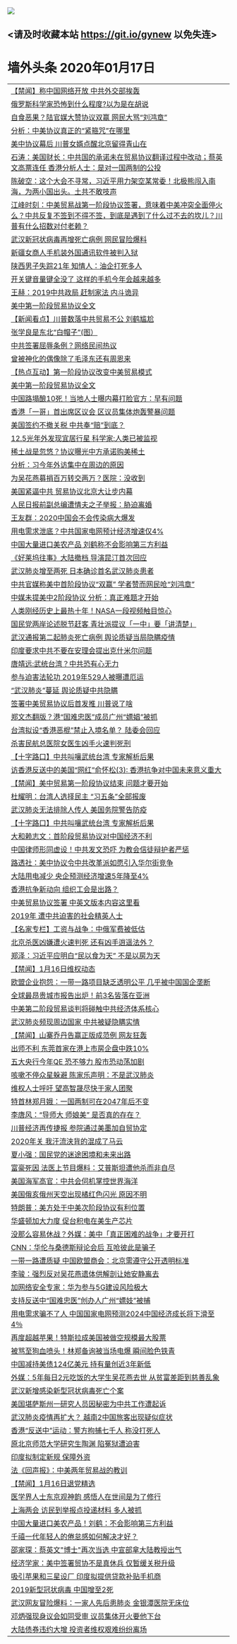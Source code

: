 
<tr>
  <td align=center><img src="https://cdn.jsdelivr.net/gh/gyoupiodf/im1/%E5%BE%AE%E4%BF%A1%E8%AF%B4%E6%98%8E4.jpg" /></td>  
</tr>

## <请及时收藏本站 https://git.io/gynew 以免失连> </a>
# 墙外头条 2020年01月17日</a>

<table>

<tr><td colspan="2" align="left"><a href="https://xball.casa/oo.aspx?name=c1118601&key=eqxowaguscvmxdgc&from=gy">【禁闻】称中国网络开放 中共外交部挨轰</a></td></tr>
<tr><td colspan="2" align="left"><a href="https://xball.casa/oo.aspx?name=c1118597&key=eqxowaguscvmxdgc&from=gy">俄罗斯科学家恐怖到什么程度?以为是在胡说</a></td></tr>
<tr><td colspan="2" align="left"><a href="https://xball.casa/oo.aspx?name=c1118585&key=eqxowaguscvmxdgc&from=gy">自食恶果？陆官媒大赞协议双赢 网民大骂“刘鸿章”</a></td></tr>
<tr><td colspan="2" align="left"><a href="https://xball.casa/oo.aspx?name=c1118615&key=eqxowaguscvmxdgc&from=gy">分析：中美协议真正的“紧箍咒”在哪里</a></td></tr>
<tr><td colspan="2" align="left"><a href="https://xball.casa/oo.aspx?name=c1118590&key=eqxowaguscvmxdgc&from=gy">美中协议幕后 川普女婿点醒北京留得青山在</a></td></tr>
<tr><td colspan="2" align="left"><a href="https://xball.casa/oo.aspx?name=c816850&key=eqxowaguscvmxdgc&from=gy">石涛：美国财长：中共国的承诺未在贸易协议翻译过程中改动；蔡英文高票连任 香港分析人士：是对一国两制的公投</a></td></tr>
<tr><td colspan="2" align="left"><a href="https://xball.casa/oo.aspx?name=c816932&key=eqxowaguscvmxdgc&from=gy">陈破空：这个大会不寻常，习近平用力架空某常委！北极熊闯入南海，为两小国出头。土共不敢吱声</a></td></tr>
<tr><td colspan="2" align="left"><a href="https://xball.casa/oo.aspx?name=c922850&key=eqxowaguscvmxdgc&from=gy">江峰时刻：中美贸易战第一阶段协议签署，意味着中美冲突全面停火么？中共反复不签到不得不签，到底是遇到了什么过不去的坎儿？川普有什么招数对付老赖？</a></td></tr>

<tr><td colspan="2" align="left"><a href="https://xball.casa/oo.aspx?name=c1118574&key=eqxowaguscvmxdgc&from=gy">武汉新冠状病毒再增死亡病例 网民冒险爆料</a></td></tr>
<tr><td colspan="2" align="left"><a href="https://xball.casa/oo.aspx?name=c1118573&key=eqxowaguscvmxdgc&from=gy">新疆女商人手机装外国通讯软件被判入狱</a></td></tr>
<tr><td colspan="2" align="left"><a href="https://xball.casa/oo.aspx?name=c1118600&key=eqxowaguscvmxdgc&from=gy">陕西男子失踪21年 知情人：油企打死多人</a></td></tr>
<tr><td colspan="2" align="left"><a href="https://xball.casa/oo.aspx?name=c1118598&key=eqxowaguscvmxdgc&from=gy">开关键音量键全没了 这样的手机今年会越来越多</a></td></tr>
<tr><td colspan="2" align="left"><a href="https://xball.casa/oo.aspx?name=c1118594&key=eqxowaguscvmxdgc&from=gy">王赫：2019中共政局 赶制家法 内斗诡异</a></td></tr>
<tr><td colspan="2" align="left"><a href="https://xball.casa/oo.aspx?name=c1118556&key=eqxowaguscvmxdgc&from=gy">美中第一阶段贸易协议全文</a></td></tr>
<tr><td colspan="2" align="left"><a href="https://xball.casa/oo.aspx?name=c1118614&key=eqxowaguscvmxdgc&from=gy">【新闻看点】川普数落中共贸易不公 刘鹤尴尬</a></td></tr>
<tr><td colspan="2" align="left"><a href="https://xball.casa/oo.aspx?name=c1118625&key=eqxowaguscvmxdgc&from=gy">张学良是东北“白帽子”(图）</a></td></tr>
<tr><td colspan="2" align="left"><a href="https://xball.casa/oo.aspx?name=c1118629&key=eqxowaguscvmxdgc&from=gy">中共签署屈辱条例？网络民间热议</a></td></tr>
<tr><td colspan="2" align="left"><a href="https://xball.casa/oo.aspx?name=c1118624&key=eqxowaguscvmxdgc&from=gy">曾被神化的偶像除了毛泽东还有周恩来</a></td></tr>
<tr><td colspan="2" align="left"><a href="https://xball.casa/oo.aspx?name=c1118599&key=eqxowaguscvmxdgc&from=gy">【热点互动】第一阶段协议改变中美贸易模式</a></td></tr>
<tr><td colspan="2" align="left"><a href="https://xball.casa/oo.aspx?name=c1118626&key=eqxowaguscvmxdgc&from=gy">美中第一阶段贸易协议全文</a></td></tr>
<tr><td colspan="2" align="left"><a href="https://xball.casa/oo.aspx?name=c1118571&key=eqxowaguscvmxdgc&from=gy">中国路塌酿10死！当地人士曝内幕打脸官方：早有问题</a></td></tr>
<tr><td colspan="2" align="left"><a href="https://xball.casa/oo.aspx?name=c1118612&key=eqxowaguscvmxdgc&from=gy">香港「一哥」首出席区议会 区议员集体炮轰警暴问题</a></td></tr>
<tr><td colspan="2" align="left"><a href="https://xball.casa/oo.aspx?name=c1118607&key=eqxowaguscvmxdgc&from=gy">美国签约不撤关税 中共奉“赔”到底？</a></td></tr>
<tr><td colspan="2" align="left"><a href="https://xball.casa/oo.aspx?name=c1118596&key=eqxowaguscvmxdgc&from=gy">12.5光年外发现宜居行星 科学家:人类已被监视</a></td></tr>
<tr><td colspan="2" align="left"><a href="https://xball.casa/oo.aspx?name=c1118555&key=eqxowaguscvmxdgc&from=gy">稀土战是忽悠？协议曝光中方承诺购美稀土</a></td></tr>
<tr><td colspan="2" align="left"><a href="https://xball.casa/oo.aspx?name=c1118630&key=eqxowaguscvmxdgc&from=gy">分析：习今年外访集中在周边的原因</a></td></tr>
<tr><td colspan="2" align="left"><a href="https://xball.casa/oo.aspx?name=c1118592&key=eqxowaguscvmxdgc&from=gy">为吴花燕募捐百万转交两万？医院：没收到</a></td></tr>
<tr><td colspan="2" align="left"><a href="https://xball.casa/oo.aspx?name=c1118616&key=eqxowaguscvmxdgc&from=gy">美国紧逼中共 贸易协议北京大让步内幕</a></td></tr>
<tr><td colspan="2" align="left"><a href="https://xball.casa/oo.aspx?name=c1118651&key=eqxowaguscvmxdgc&from=gy">人民日报前副总编遭情夫之子举报：胁迫离婚</a></td></tr>
<tr><td colspan="2" align="left"><a href="https://xball.casa/oo.aspx?name=c1118584&key=eqxowaguscvmxdgc&from=gy">王友群：2020中国会不会传染病大爆发</a></td></tr>
<tr><td colspan="2" align="left"><a href="https://xball.casa/oo.aspx?name=c1118622&key=eqxowaguscvmxdgc&from=gy">用电需求泄底？中共国家电网预计经济增速仅4%</a></td></tr>
<tr><td colspan="2" align="left"><a href="https://xball.casa/oo.aspx?name=c1118621&key=eqxowaguscvmxdgc&from=gy">中国大量进口美农产品 刘鹤称不会影响第三方利益</a></td></tr>
<tr><td colspan="2" align="left"><a href="https://xball.casa/oo.aspx?name=c1118618&key=eqxowaguscvmxdgc&from=gy">《好莱坞往事》大陆撤档 导演昆汀首次回应</a></td></tr>
<tr><td colspan="2" align="left"><a href="https://xball.casa/oo.aspx?name=c1118613&key=eqxowaguscvmxdgc&from=gy">武汉肺炎增至两死 日本确诊首名武汉肺炎患者</a></td></tr>
<tr><td colspan="2" align="left"><a href="https://xball.casa/oo.aspx?name=c1118605&key=eqxowaguscvmxdgc&from=gy">中共官媒称美中首阶段协议“双赢” 学者赞而网民呛“刘鸿章”</a></td></tr>
<tr><td colspan="2" align="left"><a href="https://xball.casa/oo.aspx?name=c1118591&key=eqxowaguscvmxdgc&from=gy">中媒未提美中2阶段协议 分析：真正难题才开始</a></td></tr>
<tr><td colspan="2" align="left"><a href="https://xball.casa/oo.aspx?name=c1118603&key=eqxowaguscvmxdgc&from=gy">人类刚经历史上最热十年！NASA一段视频触目惊心</a></td></tr>
<tr><td colspan="2" align="left"><a href="https://xball.casa/oo.aspx?name=c1118611&key=eqxowaguscvmxdgc&from=gy">国民党两岸论述脱节赶客 青壮派提议「一中」要「讲清楚」</a></td></tr>
<tr><td colspan="2" align="left"><a href="https://xball.casa/oo.aspx?name=c1118631&key=eqxowaguscvmxdgc&from=gy">武汉通报第二起肺炎死亡病例 舆论质疑当局隐瞒疫情</a></td></tr>
<tr><td colspan="2" align="left"><a href="https://xball.casa/oo.aspx?name=c1118606&key=eqxowaguscvmxdgc&from=gy">印度要求中共不要在安理会提出克什米尔问题</a></td></tr>
<tr><td colspan="2" align="left"><a href="https://xball.casa/oo.aspx?name=c1118627&key=eqxowaguscvmxdgc&from=gy">唐靖远:武统台湾？中共恐有心无力</a></td></tr>
<tr><td colspan="2" align="left"><a href="https://xball.casa/oo.aspx?name=c1118538&key=eqxowaguscvmxdgc&from=gy">参与迫害法轮功 2019年529人被曝遭厄运</a></td></tr>
<tr><td colspan="2" align="left"><a href="https://xball.casa/oo.aspx?name=c1118609&key=eqxowaguscvmxdgc&from=gy">“武汉肺炎”蔓延 舆论质疑中共隐瞒</a></td></tr>
<tr><td colspan="2" align="left"><a href="https://xball.casa/oo.aspx?name=c1118549&key=eqxowaguscvmxdgc&from=gy">签署中美贸易协议后首发推 川普说了啥</a></td></tr>
<tr><td colspan="2" align="left"><a href="https://xball.casa/oo.aspx?name=c1118553&key=eqxowaguscvmxdgc&from=gy">郑文杰翻版？港“国难忠医”成员广州“嫖娼”被抓</a></td></tr>
<tr><td colspan="2" align="left"><a href="https://xball.casa/oo.aspx?name=c1118608&key=eqxowaguscvmxdgc&from=gy">台湾拟设“香港恶棍”禁止入境名单？ 陆委会回应</a></td></tr>
<tr><td colspan="2" align="left"><a href="https://xball.casa/oo.aspx?name=c1118567&key=eqxowaguscvmxdgc&from=gy">杀害民航总医院女医生凶手火速判死刑</a></td></tr>
<tr><td colspan="2" align="left"><a href="https://xball.casa/oo.aspx?name=c1118652&key=eqxowaguscvmxdgc&from=gy">【十字路口】中共叫嚷武统台湾 专家解析后果</a></td></tr>
<tr><td colspan="2" align="left"><a href="https://xball.casa/oo.aspx?name=c1118586&key=eqxowaguscvmxdgc&from=gy">访香港反送中的美国“网红”俞怀松(3): 香港抗争对中国未来意义重大</a></td></tr>
<tr><td colspan="2" align="left"><a href="https://xball.casa/oo.aspx?name=c1118595&key=eqxowaguscvmxdgc&from=gy">【禁闻】美中贸易第一阶段协议结束 问题才要开始</a></td></tr>
<tr><td colspan="2" align="left"><a href="https://xball.casa/oo.aspx?name=c1118669&key=eqxowaguscvmxdgc&from=gy">杜耀明：台湾人选择民主 “习五条”全部报废</a></td></tr>
<tr><td colspan="2" align="left"><a href="https://xball.casa/oo.aspx?name=c1118593&key=eqxowaguscvmxdgc&from=gy">武汉肺炎无法排除人传人 美国务院警告防疫</a></td></tr>
<tr><td colspan="2" align="left"><a href="https://xball.casa/oo.aspx?name=c1118550&key=eqxowaguscvmxdgc&from=gy">【十字路口】中共叫嚷武统台湾 专家解析后果</a></td></tr>
<tr><td colspan="2" align="left"><a href="https://xball.casa/oo.aspx?name=c1118579&key=eqxowaguscvmxdgc&from=gy">大和赖志文：首阶段贸易协议对中国经济不利</a></td></tr>
<tr><td colspan="2" align="left"><a href="https://xball.casa/oo.aspx?name=c1118570&key=eqxowaguscvmxdgc&from=gy">中国律师形同虚设！中共发文恐吓 为教会信徒辩护者严惩</a></td></tr>
<tr><td colspan="2" align="left"><a href="https://xball.casa/oo.aspx?name=c1118565&key=eqxowaguscvmxdgc&from=gy">路透社：美中协议令中共改革派如愿引入华尔街竞争</a></td></tr>
<tr><td colspan="2" align="left"><a href="https://xball.casa/oo.aspx?name=c1118575&key=eqxowaguscvmxdgc&from=gy">大陆用电减少 央企预测经济增速5年降至4%</a></td></tr>
<tr><td colspan="2" align="left"><a href="https://xball.casa/oo.aspx?name=c1118604&key=eqxowaguscvmxdgc&from=gy">香港抗争新动向 组织工会是出路？</a></td></tr>
<tr><td colspan="2" align="left"><a href="https://xball.casa/oo.aspx?name=c1118552&key=eqxowaguscvmxdgc&from=gy">中美贸易协议签署 中英文版本内容这里看</a></td></tr>
<tr><td colspan="2" align="left"><a href="https://xball.casa/oo.aspx?name=c1118583&key=eqxowaguscvmxdgc&from=gy">2019年 遭中共迫害的社会精英人士</a></td></tr>
<tr><td colspan="2" align="left"><a href="https://xball.casa/oo.aspx?name=c1118619&key=eqxowaguscvmxdgc&from=gy">【名家专栏】工资与战争：中俄军费被低估</a></td></tr>
<tr><td colspan="2" align="left"><a href="https://xball.casa/oo.aspx?name=c1118649&key=eqxowaguscvmxdgc&from=gy">北京杀医凶嫌遭火速判死 还有凶手逍遥法外？</a></td></tr>
<tr><td colspan="2" align="left"><a href="https://xball.casa/oo.aspx?name=c1118666&key=eqxowaguscvmxdgc&from=gy">郑泽：习近平应明白“民以食为天” 不是以房为天</a></td></tr>
<tr><td colspan="2" align="left"><a href="https://xball.casa/oo.aspx?name=c1118620&key=eqxowaguscvmxdgc&from=gy">【禁闻】1月16日维权动态</a></td></tr>
<tr><td colspan="2" align="left"><a href="https://xball.casa/oo.aspx?name=c1118610&key=eqxowaguscvmxdgc&from=gy">欧盟企业抱怨：一带一路项目缺乏透明公平 几乎被中国国企垄断</a></td></tr>
<tr><td colspan="2" align="left"><a href="https://xball.casa/oo.aspx?name=c1118560&key=eqxowaguscvmxdgc&from=gy">全球最昂贵城市报告出炉！前3名皆落在亚洲</a></td></tr>
<tr><td colspan="2" align="left"><a href="https://xball.casa/oo.aspx?name=c1118566&key=eqxowaguscvmxdgc&from=gy">中美第二阶段贸易谈判将碰触中共经济体系核心</a></td></tr>
<tr><td colspan="2" align="left"><a href="https://xball.casa/oo.aspx?name=c1118554&key=eqxowaguscvmxdgc&from=gy">武汉肺炎频现周边国家 中共被疑隐瞒实情</a></td></tr>
<tr><td colspan="2" align="left"><a href="https://xball.casa/oo.aspx?name=c1118623&key=eqxowaguscvmxdgc&from=gy">【禁闻】山寨乔丹告赢正版成范例 网友狂轰</a></td></tr>
<tr><td colspan="2" align="left"><a href="https://xball.casa/oo.aspx?name=c1118617&key=eqxowaguscvmxdgc&from=gy">出师不利 东莞首家在港上市房企盘中跌10%</a></td></tr>
<tr><td colspan="2" align="left"><a href="https://xball.casa/oo.aspx?name=c1118589&key=eqxowaguscvmxdgc&from=gy">五大央行今年QE 恐不够力 股市恐动荡加剧</a></td></tr>
<tr><td colspan="2" align="left"><a href="https://xball.casa/oo.aspx?name=c1118628&key=eqxowaguscvmxdgc&from=gy">咳嗽不停众星躲避 陈家乐声明：不是武汉肺炎</a></td></tr>
<tr><td colspan="2" align="left"><a href="https://xball.casa/oo.aspx?name=c1118650&key=eqxowaguscvmxdgc&from=gy">维权人士呼吁 望高智晟尽快于家人团聚</a></td></tr>
<tr><td colspan="2" align="left"><a href="https://xball.casa/oo.aspx?name=c1118657&key=eqxowaguscvmxdgc&from=gy">特首林郑月娥：一国两制可在2047年后不变</a></td></tr>
<tr><td colspan="2" align="left"><a href="https://xball.casa/oo.aspx?name=c1118668&key=eqxowaguscvmxdgc&from=gy">李唐风：“导师大 师娘美” 是否真的存在？</a></td></tr>
<tr><td colspan="2" align="left"><a href="https://xball.casa/oo.aspx?name=c1118587&key=eqxowaguscvmxdgc&from=gy">川普经济再传捷报 参院通过美墨加自贸协定</a></td></tr>
<tr><td colspan="2" align="left"><a href="https://xball.casa/oo.aspx?name=c1118667&key=eqxowaguscvmxdgc&from=gy">2020年关 我汗流浃背的混成了马云</a></td></tr>
<tr><td colspan="2" align="left"><a href="https://xball.casa/oo.aspx?name=c1118576&key=eqxowaguscvmxdgc&from=gy">夏小强：国民党的迷途困境和未来出路</a></td></tr>
<tr><td colspan="2" align="left"><a href="https://xball.casa/oo.aspx?name=c1118569&key=eqxowaguscvmxdgc&from=gy">富豪死因 法医上节目爆料：艾普斯坦遭他杀而非自尽</a></td></tr>
<tr><td colspan="2" align="left"><a href="https://xball.casa/oo.aspx?name=c1118644&key=eqxowaguscvmxdgc&from=gy">美国海军高官：中共会伺机掌控世界海洋</a></td></tr>
<tr><td colspan="2" align="left"><a href="https://xball.casa/oo.aspx?name=c1118658&key=eqxowaguscvmxdgc&from=gy">美国俄亥俄州天空出现橘红色闪光 原因不明</a></td></tr>
<tr><td colspan="2" align="left"><a href="https://xball.casa/oo.aspx?name=c1118578&key=eqxowaguscvmxdgc&from=gy">特朗普：美方处于中美次阶段协议有利位置</a></td></tr>
<tr><td colspan="2" align="left"><a href="https://xball.casa/oo.aspx?name=c1118582&key=eqxowaguscvmxdgc&from=gy">华盛顿加大力度 促台积电在美生产芯片</a></td></tr>
<tr><td colspan="2" align="left"><a href="https://xball.casa/oo.aspx?name=c1118562&key=eqxowaguscvmxdgc&from=gy">没那么容易休战？外媒：美中「真正困难的战争」才要开打</a></td></tr>
<tr><td colspan="2" align="left"><a href="https://xball.casa/oo.aspx?name=c1118568&key=eqxowaguscvmxdgc&from=gy">CNN：华伦与桑德斯辩论会后 互呛彼此是骗子</a></td></tr>
<tr><td colspan="2" align="left"><a href="https://xball.casa/oo.aspx?name=c1118602&key=eqxowaguscvmxdgc&from=gy">一带一路遭质疑 中国欧盟商会：北京需遵守公开透明标准</a></td></tr>
<tr><td colspan="2" align="left"><a href="https://xball.casa/oo.aspx?name=c1118662&key=eqxowaguscvmxdgc&from=gy">李骏：强烈反对吴花燕遗体供解剖让她安静离去</a></td></tr>
<tr><td colspan="2" align="left"><a href="https://xball.casa/oo.aspx?name=c1118551&key=eqxowaguscvmxdgc&from=gy">加网络安全专家：华为参与5G建设风险极大</a></td></tr>
<tr><td colspan="2" align="left"><a href="https://xball.casa/oo.aspx?name=c1118572&key=eqxowaguscvmxdgc&from=gy">支持反送中“国难忠医”创办人广州“嫖妓”被捕</a></td></tr>
<tr><td colspan="2" align="left"><a href="https://xball.casa/oo.aspx?name=c1118559&key=eqxowaguscvmxdgc&from=gy">用电需求骗不了人 中国国家电网预测2024中国经济成长将下滑至4％</a></td></tr>
<tr><td colspan="2" align="left"><a href="https://xball.casa/oo.aspx?name=c1118561&key=eqxowaguscvmxdgc&from=gy">再度超越苹果！特斯拉成美国被做空规模最大股票</a></td></tr>
<tr><td colspan="2" align="left"><a href="https://xball.casa/oo.aspx?name=c1118656&key=eqxowaguscvmxdgc&from=gy">被骂至狗血喷头！林郑备询被当场电爆 瞬间脸色铁青</a></td></tr>
<tr><td colspan="2" align="left"><a href="https://xball.casa/oo.aspx?name=c1118643&key=eqxowaguscvmxdgc&from=gy">中国减持美债124亿美元 持有量创近3年新低</a></td></tr>
<tr><td colspan="2" align="left"><a href="https://xball.casa/oo.aspx?name=c1118664&key=eqxowaguscvmxdgc&from=gy">外媒：5年每日2元吃饭的大学生吴花燕去世 从贫富差距到慈善乱象</a></td></tr>
<tr><td colspan="2" align="left"><a href="https://xball.casa/oo.aspx?name=c1118645&key=eqxowaguscvmxdgc&from=gy">武汉新增感染新型冠状病毒死亡个案</a></td></tr>
<tr><td colspan="2" align="left"><a href="https://xball.casa/oo.aspx?name=c1118564&key=eqxowaguscvmxdgc&from=gy">美国堪萨斯州一研究人员因秘密为中共工作遭起诉</a></td></tr>
<tr><td colspan="2" align="left"><a href="https://xball.casa/oo.aspx?name=c1118577&key=eqxowaguscvmxdgc&from=gy">武汉肺炎疫情再扩大？ 越南2中国旅客出现疑似症状</a></td></tr>
<tr><td colspan="2" align="left"><a href="https://xball.casa/oo.aspx?name=c1118659&key=eqxowaguscvmxdgc&from=gy">香港“反送中”运动：警方拘捕七千人 称没打死人</a></td></tr>
<tr><td colspan="2" align="left"><a href="https://xball.casa/oo.aspx?name=c1118581&key=eqxowaguscvmxdgc&from=gy">原北京师范大学研究生陶渊  陷冤狱遭迫害</a></td></tr>
<tr><td colspan="2" align="left"><a href="https://xball.casa/oo.aspx?name=c1118588&key=eqxowaguscvmxdgc&from=gy">印度拟制定新规 保障外资</a></td></tr>
<tr><td colspan="2" align="left"><a href="https://xball.casa/oo.aspx?name=c1118663&key=eqxowaguscvmxdgc&from=gy">法《回声报》：中美两年贸易战的教训</a></td></tr>
<tr><td colspan="2" align="left"><a href="https://xball.casa/oo.aspx?name=c1118632&key=eqxowaguscvmxdgc&from=gy">【禁闻】1月16日退党精选</a></td></tr>
<tr><td colspan="2" align="left"><a href="https://xball.casa/oo.aspx?name=c1118660&key=eqxowaguscvmxdgc&from=gy">医学界人士东京观神韵 感悟人在世间是为了修行</a></td></tr>
<tr><td colspan="2" align="left"><a href="https://xball.casa/oo.aspx?name=c1118580&key=eqxowaguscvmxdgc&from=gy">上海两会 访民到举报点投递材料 多人被抓</a></td></tr>
<tr><td colspan="2" align="left"><a href="https://xball.casa/oo.aspx?name=c1118557&key=eqxowaguscvmxdgc&from=gy">中国大量进口美农产品！刘鹤：不会影响第三方利益</a></td></tr>
<tr><td colspan="2" align="left"><a href="https://xball.casa/oo.aspx?name=c1118665&key=eqxowaguscvmxdgc&from=gy">千禧一代年轻人的倦怠感如何解决才好？</a></td></tr>
<tr><td colspan="2" align="left"><a href="https://xball.casa/oo.aspx?name=c1118661&key=eqxowaguscvmxdgc&from=gy">邵家琛：蔡英文&quot;博士&quot;再次当选 中宣部拿大陆教授出气</a></td></tr>
<tr><td colspan="2" align="left"><a href="https://xball.casa/oo.aspx?name=c1118558&key=eqxowaguscvmxdgc&from=gy">经济学家：美中签署贸协不是真休兵 仅暂缓关税升级</a></td></tr>
<tr><td colspan="2" align="left"><a href="https://xball.casa/oo.aspx?name=c1118563&key=eqxowaguscvmxdgc&from=gy">吸引苹果和三星设厂 印度拟提供贷款补贴手机商</a></td></tr>
<tr><td colspan="2" align="left"><a href="https://xball.casa/oo.aspx?name=c1118655&key=eqxowaguscvmxdgc&from=gy">2019新型冠状病毒 中国增至2死</a></td></tr>
<tr><td colspan="2" align="left"><a href="https://xball.casa/oo.aspx?name=c1118672&key=eqxowaguscvmxdgc&from=gy">武汉网友冒险爆料：一家人先后患肺炎 金银潭医院无床位</a></td></tr>
<tr><td colspan="2" align="left"><a href="https://xball.casa/oo.aspx?name=c1118673&key=eqxowaguscvmxdgc&from=gy">邓炳强现身议会如同受审 议员集体开火要他下台</a></td></tr>
<tr><td colspan="2" align="left"><a href="https://xball.casa/oo.aspx?name=c1118671&key=eqxowaguscvmxdgc&from=gy">大陆债券违约大增 投资者维权艰难纷纷离场</a></td></tr>


</table>
